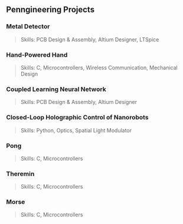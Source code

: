 ## Penngineering Projects

### Metal Detector
> Skills: PCB Design & Assembly, Altium Designer, LTSpice

### Hand-Powered Hand
> Skills: C, Microcontrollers, Wireless Communication, Mechanical Design
### Coupled Learning Neural Network
> Skills: PCB Design & Assembly, Altium Designer
### Closed-Loop Holographic Control of Nanorobots
> Skills: Python, Optics, Spatial Light Modulator
### Pong
> Skills: C, Microcontrollers
### Theremin
> Skills: C, Microcontrollers
### Morse
> Skills: C, Microcontrollers
